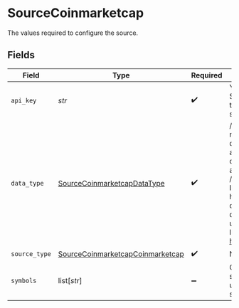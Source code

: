 # SourceCoinmarketcap

The values required to configure the source.


## Fields

| Field                                                                                                                                                                                                                                                                                         | Type                                                                                                                                                                                                                                                                                          | Required                                                                                                                                                                                                                                                                                      | Description                                                                                                                                                                                                                                                                                   | Example                                                                                                                                                                                                                                                                                       |
| --------------------------------------------------------------------------------------------------------------------------------------------------------------------------------------------------------------------------------------------------------------------------------------------- | --------------------------------------------------------------------------------------------------------------------------------------------------------------------------------------------------------------------------------------------------------------------------------------------- | --------------------------------------------------------------------------------------------------------------------------------------------------------------------------------------------------------------------------------------------------------------------------------------------- | --------------------------------------------------------------------------------------------------------------------------------------------------------------------------------------------------------------------------------------------------------------------------------------------- | --------------------------------------------------------------------------------------------------------------------------------------------------------------------------------------------------------------------------------------------------------------------------------------------- |
| `api_key`                                                                                                                                                                                                                                                                                     | *str*                                                                                                                                                                                                                                                                                         | :heavy_check_mark:                                                                                                                                                                                                                                                                            | Your API Key. See <a href="https://coinmarketcap.com/api/documentation/v1/#section/Authentication">here</a>. The token is case sensitive.                                                                                                                                                     |                                                                                                                                                                                                                                                                                               |
| `data_type`                                                                                                                                                                                                                                                                                   | [SourceCoinmarketcapDataType](../../models/shared/sourcecoinmarketcapdatatype.md)                                                                                                                                                                                                             | :heavy_check_mark:                                                                                                                                                                                                                                                                            | /latest: Latest market ticker quotes and averages for cryptocurrencies and exchanges. /historical: Intervals of historic market data like OHLCV data or data for use in charting libraries. See <a href="https://coinmarketcap.com/api/documentation/v1/#section/Endpoint-Overview">here</a>. |                                                                                                                                                                                                                                                                                               |
| `source_type`                                                                                                                                                                                                                                                                                 | [SourceCoinmarketcapCoinmarketcap](../../models/shared/sourcecoinmarketcapcoinmarketcap.md)                                                                                                                                                                                                   | :heavy_check_mark:                                                                                                                                                                                                                                                                            | N/A                                                                                                                                                                                                                                                                                           |                                                                                                                                                                                                                                                                                               |
| `symbols`                                                                                                                                                                                                                                                                                     | list[*str*]                                                                                                                                                                                                                                                                                   | :heavy_minus_sign:                                                                                                                                                                                                                                                                            | Cryptocurrency symbols. (only used for quotes stream)                                                                                                                                                                                                                                         | AVAX                                                                                                                                                                                                                                                                                          |